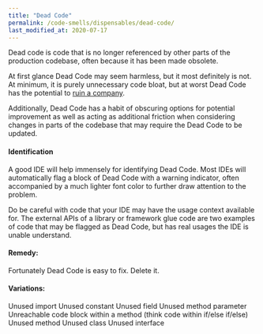 ```yaml
---
title: "Dead Code"
permalink: /code-smells/dispensables/dead-code/
last_modified_at: 2020-07-17
---
```

Dead code is code that is no longer referenced by other parts of the production codebase, often because it has been made
obsolete.

At first glance Dead Code may seem harmless, but it most definitely is not. At minimum, it is purely unnecessary code
bloat, but at worst Dead Code has the potential to
[ruin a company](https://en.wikipedia.org/wiki/Knight_Capital_Group#2012_stock_trading_disruption).

Additionally, Dead Code has a habit of obscuring options for potential improvement as well as acting as additional 
friction when considering changes in parts of the codebase that may require the Dead Code to be updated.

#### Identification
A good IDE will help immensely for identifying Dead Code. Most IDEs will automatically flag a block of Dead Code with a
warning indicator, often accompanied by a much lighter font color to further draw attention to the problem.

Do be careful with code that your IDE may have the usage context available for. The external APIs of a library or
framework glue code are two examples of code that may be flagged as Dead Code, but has real usages the IDE is unable
understand.

#### Remedy:
Fortunately Dead Code is easy to fix. Delete it.

#### Variations:
Unused import
Unused constant
Unused field
Unused method parameter
Unreachable code block within a method (think code within if/else if/else)
Unused method
Unused class
Unused interface